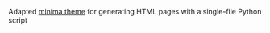 Adapted [minima theme](https://github.com/jekyll/minima) for generating HTML pages with a single-file Python script
